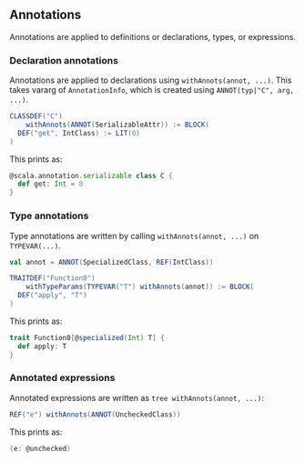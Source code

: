 Annotations
-----------

Annotations are applied to definitions or declarations, types, or expressions.

### Declaration annotations

Annotations are applied to declarations using `withAnnots(annot, ...)`. This takes vararg of `AnnotationInfo`, which is created using `ANNOT(typ|"C", arg, ...)`.

```scala
CLASSDEF("C")
    withAnnots(ANNOT(SerializableAttr)) := BLOCK(
  DEF("get", IntClass) := LIT(0)
)
```

This prints as:

```scala
@scala.annotation.serializable class C {
  def get: Int = 0
}
```

### Type annotations

Type annotations are written by calling `withAnnots(annot, ...)` on `TYPEVAR(...)`.

```scala
val annot = ANNOT(SpecializedClass, REF(IntClass))

TRAITDEF("Function0")
    withTypeParams(TYPEVAR("T") withAnnots(annot)) := BLOCK(
  DEF("apply", "T")
)
```

This prints as:

```scala
trait Function0[@specialized(Int) T] {
  def apply: T
}
```

### Annotated expressions

Annotated expressions are written as `tree withAnnots(annot, ...)`:

```scala
REF("e") withAnnots(ANNOT(UncheckedClass))
```

This prints as:

```scala
(e: @unchecked)
```

